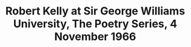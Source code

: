 ---
layout: manifest
title: Robert Kelly at Sir George Williams University, The Poetry Series, 4 November
  1966
manifest_name: robert-kelly-at-sir-george-williams-university-the-poetry-series-4-november-1966

---